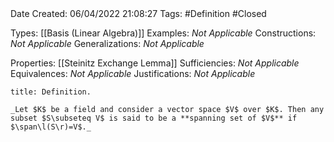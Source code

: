 <br />
<br />

Date Created: 06/04/2022 21:08:27
Tags: #Definition #Closed

Types: [[Basis (Linear Algebra)]]
Examples: _Not Applicable_
Constructions: _Not Applicable_
Generalizations: _Not Applicable_

Properties: [[Steinitz Exchange Lemma]]
Sufficiencies: _Not Applicable_
Equivalences: _Not Applicable_
Justifications: _Not Applicable_

``` ad-Definition
title: Definition.

_Let $K$ be a field and consider a vector space $V$ over $K$. Then any subset $S\subseteq V$ is said to be a **spanning set of $V$** if $\span\l(S\r)=V$._

```
